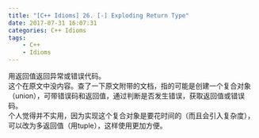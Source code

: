 ```yaml
---
title: "[C++ Idioms] 26. [-] Exploding Return Type"
date: 2017-07-31 16:07:31
categories: C++ Idioms
tags:
    - C++
    - Idioms
---
```

用返回值返回异常或错误代码。<!--more-->  
这个在原文中没内容。查了一下原文附带的文档，指的可能是创建一个复合对象（union），可带错误码和返回值，通过判断是否发生错误，获取返回值或错误码。  
个人觉得并不实用，因为实现这个复合对象是要花时间的（而且会引入复杂度），可以改为多返回值（用tuple），这样使用更加方便。  
